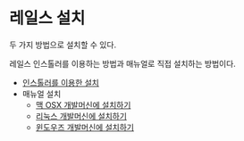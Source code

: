 # 레일스 설치

두 가지 방법으로 설치할 수 있다.

레일스 인스톨러를 이용하는 방법과 매뉴얼로 직접 설치하는 방법이다.

* [인스톨러를 이용한 설치](using_installer.html)
* 매뉴얼 설치
  * [맥 OSX 개발머신에 설치하기](mac_install.html)
  * [리눅스 개발머신에 설치하기](linux_install.html)
  * [윈도우즈 개발머신에 설치하기](window_install.html)
